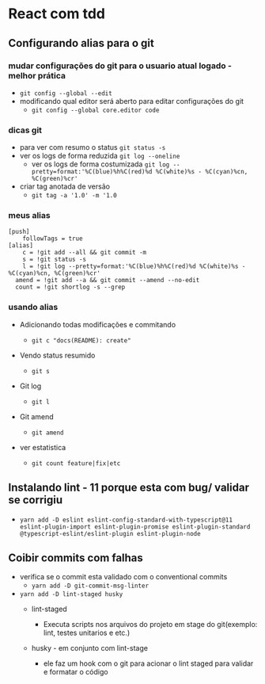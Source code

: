 # React com tdd

## Configurando alias para o git

### mudar configurações do git para o usuario atual logado - melhor prática

* `git config --global --edit`
* modificando qual editor será aberto para editar configurações do git
  + `git config --global core.editor code`

### dicas git

* para ver com resumo o status `git status -s`
* ver os logs de forma reduzida `git log --oneline`
  + ver os logs de forma costumizada `git log --pretty=format:'%C(blue)%h%C(red)%d %C(white)%s - %C(cyan)%cn, %C(green)%cr'`
* criar tag anotada de versão
  + `git tag -a '1.0' -m '1.0`

### meus alias

``` 
[push]
	followTags = true
[alias]
	c = !git add --all && git commit -m
	s = !git status -s
	l = !git log --pretty=format:'%C(blue)%h%C(red)%d %C(white)%s - %C(cyan)%cn, %C(green)%cr'
  amend = !git add --a && git commit --amend --no-edit
  count = !git shortlog -s --grep
```

### usando alias

* Adicionando todas modificações e commitando

  + `git c "docs(README): create"`
* Vendo status resumido
  + `git s`
* Git log

  + `git l`
* Git amend

  + `git amend`
* ver estatistica

  + `git count feature|fix|etc`

## Instalando lint - 11 porque esta com bug/ validar se corrigiu

* `yarn add -D eslint eslint-config-standard-with-typescript@11 eslint-plugin-import eslint-plugin-promise eslint-plugin-standard @typescript-eslint/eslint-plugin eslint-plugin-node`

## Coibir commits com falhas

* verifica se o commit esta validado com o conventional commits 
  + `yarn add -D git-commit-msg-linter`
* `yarn add -D lint-staged husky`
  + lint-staged

    - Executa scripts nos arquivos do projeto em stage do git(exemplo: lint, testes unitarios e etc.)
  + husky - em conjunto com lint-stage

    - ele faz um hook com o git para acionar o lint staged para validar e formatar o código

